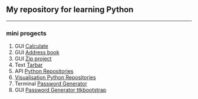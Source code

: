## My repository for learning Python
***
### mini progects

1. GUI [Calculate](https://github.com/muromtsev/learning_python/blob/master/other/calc_ttkbootstrap.py)
2. GUI [Address book](https://github.com/muromtsev/learning_python/blob/master/other/Address_book.py)
3. GUI [Zip project](https://github.com/muromtsev/learning_python/blob/master/other/project_zip.py)
4. Text [Tarbar](https://github.com/muromtsev/learning_python/blob/master/other/tarbar.py)
5. API [Python Repositories](https://github.com/muromtsev/learning_python/blob/master/other/python_repos.py)
6. [Visualisation Python Repositories](https://github.com/muromtsev/learning_python/blob/master/other/python_repos.svg)
7. Terminal [Password Generator](https://github.com/muromtsev/learning_python/blob/master/other/pwdgen_terminal.py)
8. GUI [Password Generator ttkbootstrap](https://github.com/muromtsev/learning_python/blob/master/other/pwdgen_ttkbootstrap.py)

